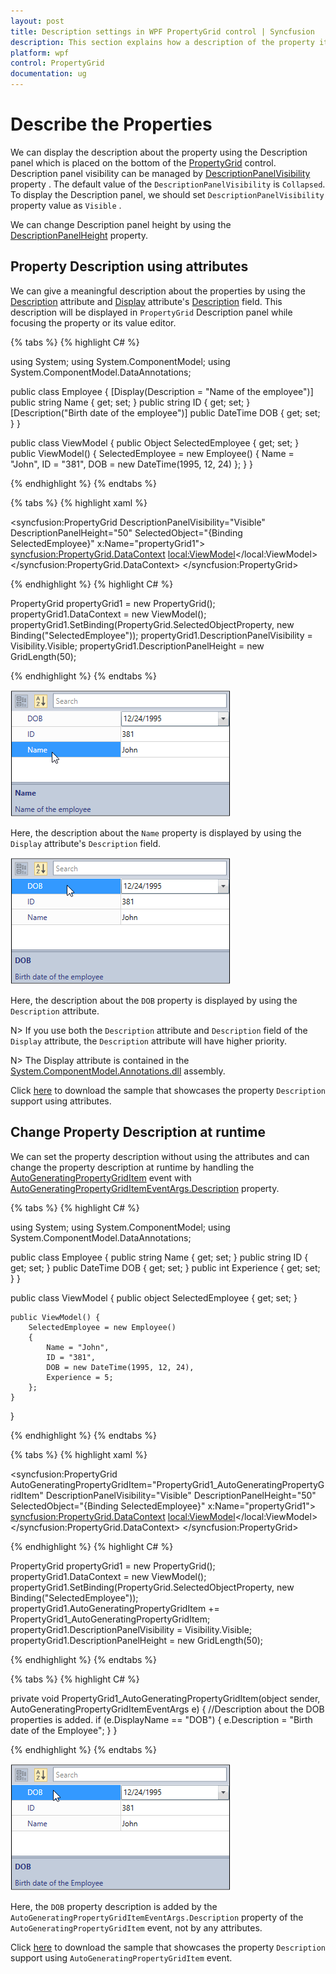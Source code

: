 ```yaml
---
layout: post
title: Description settings in WPF PropertyGrid control | Syncfusion
description: This section explains how a description of the property item has been added through attributes in the WPF PropertyGrid control.
platform: wpf
control: PropertyGrid 
documentation: ug
---
```


# Describe the Properties

We can display the description about the property using the  Description panel which is placed on the bottom of the [PropertyGrid](https://www.syncfusion.com/wpf-ui-controls/propertygrid) control. Description panel visibility can be managed by [DescriptionPanelVisibility](https://help.syncfusion.com/cr/wpf/Syncfusion.Windows.PropertyGrid.PropertyGrid.html#Syncfusion_Windows_PropertyGrid_PropertyGrid_DescriptionPanelVisibility) property . The default value of the `DescriptionPanelVisibility` is `Collapsed`. To display the Description panel, we should set `DescriptionPanelVisibility`  property value as `Visible` .

 We can change Description panel height by using the [DescriptionPanelHeight](https://help.syncfusion.com/cr/wpf/Syncfusion.Windows.PropertyGrid.PropertyGrid.html#Syncfusion_Windows_PropertyGrid_PropertyGrid_DescriptionPanelHeight)  property.

## Property Description using attributes

We can give a meaningful description about the properties by using the [Description](https://docs.microsoft.com/en-us/dotnet/api/system.componentmodel.descriptionattribute?view=netframework-4.8) attribute and [Display](https://docs.microsoft.com/en-us/dotnet/api/system.componentmodel.dataannotations.displayattribute?view=netframework-4.8) attribute's [Description](https://docs.microsoft.com/en-us/dotnet/api/system.componentmodel.dataannotations.displayattribute.description?view=netframework-4.8) field. This description will be displayed in `PropertyGrid` Description panel while focusing the property or its value editor.


{% tabs %}
{% highlight C# %}

using System;
using System.ComponentModel;
using System.ComponentModel.DataAnnotations;

public class Employee {
    [Display(Description = "Name of the employee")]
    public string Name { get; set; }
    public string ID { get; set; }
    [Description("Birth date of the employee")]
    public DateTime DOB { get; set; }
}

public class ViewModel {
    public Object SelectedEmployee { get; set; }
    public ViewModel() {
        SelectedEmployee = new Employee()
        {
            Name = "John",
            ID = "381",
            DOB = new DateTime(1995, 12, 24)
        };
    }
}
      
{% endhighlight %}
{% endtabs %} 

{% tabs %}
{% highlight xaml %}

<syncfusion:PropertyGrid DescriptionPanelVisibility="Visible" 
                         DescriptionPanelHeight="50"
                         SelectedObject="{Binding SelectedEmployee}"
                         x:Name="propertyGrid1">
    <syncfusion:PropertyGrid.DataContext>
        <local:ViewModel></local:ViewModel>
    </syncfusion:PropertyGrid.DataContext>
</syncfusion:PropertyGrid>

{% endhighlight %} 
{% highlight C# %}

PropertyGrid propertyGrid1 = new PropertyGrid();
propertyGrid1.DataContext = new ViewModel();
propertyGrid1.SetBinding(PropertyGrid.SelectedObjectProperty, new Binding("SelectedEmployee"));
propertyGrid1.DescriptionPanelVisibility = Visibility.Visible;
propertyGrid1.DescriptionPanelHeight = new GridLength(50);

{% endhighlight %} 
{% endtabs %} 

![Value specified in the Description field of the Display attribute is displayed in the Description Panel](Attribute-Images\Display-Description-Attribute.png)

Here, the description about the `Name` property  is displayed by using the `Display` attribute's `Description` field.

![Value specified in the Description attribute is displayed in the Description Panel](Attribute-Images\Description-Attribute.png)

Here, the description about the `DOB` property  is displayed by using the `Description` attribute.

N> If you use both the `Description` attribute and `Description` field of the `Display` attribute, the `Description` attribute will have higher priority.

 N> The Display attribute is contained in the [System.ComponentModel.Annotations.dll](https://www.nuget.org/packages/System.ComponentModel.Annotations/) assembly.

 Click [here](https://github.com/SyncfusionExamples/wpf-property-grid-examples/tree/master/Samples/Name-Description) to download the sample that showcases the property `Description` support using attributes.

## Change Property Description at runtime

We can set the property description without using the attributes and can change the property description at runtime by handling the [AutoGeneratingPropertyGridItem](https://help.syncfusion.com/cr/wpf/Syncfusion.Windows.PropertyGrid.PropertyGrid.html)  event with [AutoGeneratingPropertyGridItemEventArgs.Description](https://help.syncfusion.com/cr/wpf/Syncfusion.Windows.PropertyGrid.AutoGeneratingPropertyGridItemEventArgs.html#Syncfusion_Windows_PropertyGrid_AutoGeneratingPropertyGridItemEventArgs_Description) property.

{% tabs %}
{% highlight C# %}

using System;
using System.ComponentModel;
using System.ComponentModel.DataAnnotations;

public class Employee {
    public string Name { get; set; }
    public string ID { get; set; }
    public DateTime DOB { get; set; }
    public int Experience { get; set; }
}

public class ViewModel {
    public object SelectedEmployee { get; set; }

    public ViewModel() {
        SelectedEmployee = new Employee()
        {
            Name = "John",
            ID = "381",
            DOB = new DateTime(1995, 12, 24),
            Experience = 5;
        };
    }
}

{% endhighlight %} 
{% endtabs %} 

{% tabs %}
{% highlight xaml %}

<syncfusion:PropertyGrid AutoGeneratingPropertyGridItem="PropertyGrid1_AutoGeneratingPropertyGridItem"
                         DescriptionPanelVisibility="Visible" 
                         DescriptionPanelHeight="50"
                         SelectedObject="{Binding SelectedEmployee}"
                         x:Name="propertyGrid1">
    <syncfusion:PropertyGrid.DataContext>
        <local:ViewModel></local:ViewModel>
    </syncfusion:PropertyGrid.DataContext>
</syncfusion:PropertyGrid>

{% endhighlight %} 
{% highlight C# %}

PropertyGrid propertyGrid1 = new PropertyGrid();
propertyGrid1.DataContext = new ViewModel();
propertyGrid1.SetBinding(PropertyGrid.SelectedObjectProperty, new Binding("SelectedEmployee"));
propertyGrid1.AutoGeneratingPropertyGridItem += PropertyGrid1_AutoGeneratingPropertyGridItem;
propertyGrid1.DescriptionPanelVisibility = Visibility.Visible;
propertyGrid1.DescriptionPanelHeight = new GridLength(50);

{% endhighlight %} 
{% endtabs %} 

{% tabs %}
{% highlight C# %}

private void PropertyGrid1_AutoGeneratingPropertyGridItem(object sender, AutoGeneratingPropertyGridItemEventArgs e) {
    //Description about the DOB properties is added.
    if (e.DisplayName == "DOB") {
        e.Description = "Birth date of the Employee";
    }
}

{% endhighlight %} 
{% endtabs %} 

![Description of the Properties added by the Description property of the AutoGeneratingPropertyGridItem event](Attribute-Images\Description-AutoGeneratingPropertyGridItem.png)

Here, the `DOB` property description is added by the `AutoGeneratingPropertyGridItemEventArgs.Description` property of the `AutoGeneratingPropertyGridItem` event, not by any attributes.

Click [here](https://github.com/SyncfusionExamples/wpf-property-grid-examples/tree/master/Samples/AutoGeneratingPropertyGridItem%20event) to download the sample that showcases the property `Description` support using `AutoGeneratingPropertyGridItem` event.
